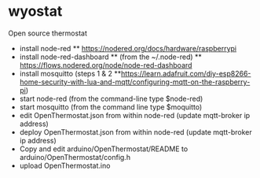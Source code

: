 # wyostat
Open source thermostat

* install node-red
           ** https://nodered.org/docs/hardware/raspberrypi
* install node-red-dashboard
   	   ** (from the ~/.node-red)
	   ** https://flows.nodered.org/node/node-red-dashboard
* install mosquitto (steps 1 & 2
           **https://learn.adafruit.com/diy-esp8266-home-security-with-lua-and-mqtt/configuring-mqtt-on-the-raspberry-pi)
* start node-red (from the command-line type $node-red)
* start mosquitto (from the command line type $moquitto)
* edit OpenThermostat.json from within node-red (update mqtt-broker ip address)
* deploy OpenThermostat.json from within node-red (update mqtt-broker ip address)
* Copy and edit arduino/OpenThermostat/README to arduino/OpenThermostat/config.h
* upload OpenThermostat.ino
